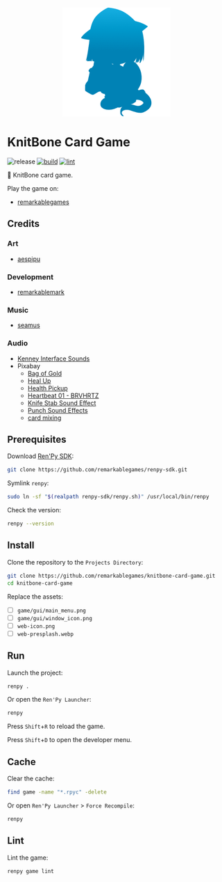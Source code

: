 <p align="center">
  <img src="https://raw.githubusercontent.com/remarkablegames/knitbone-card-game/master/game/gui/window_icon.png" alt="KnitBone Card Game">
</p>

# KnitBone Card Game

![release](https://img.shields.io/github/v/release/remarkablegames/knitbone-card-game)
[![build](https://github.com/remarkablegames/knitbone-card-game/actions/workflows/build.yml/badge.svg)](https://github.com/remarkablegames/knitbone-card-game/actions/workflows/build.yml)
[![lint](https://github.com/remarkablegames/knitbone-card-game/actions/workflows/lint.yml/badge.svg)](https://github.com/remarkablegames/knitbone-card-game/actions/workflows/lint.yml)

🦴 KnitBone card game.

Play the game on:

- [remarkablegames](https://remarkablegames.org/knitbone-card-game)

## Credits

### Art

- [aespipu](https://aespipu.itch.io/)

### Development

- [remarkablemark](https://github.com/remarkablemark)

### Music

- [seamus](https://seemvevo.itch.io/)

### Audio

- [Kenney Interface Sounds](https://kenney.nl/assets/interface-sounds)
- Pixabay
  - [Bag of Gold](https://pixabay.com/sound-effects/bag-of-gold-28095/)
  - [Heal Up](https://pixabay.com/sound-effects/heal-up-39285/)
  - [Health Pickup](https://pixabay.com/sound-effects/health-pickup-6860/)
  - [Heartbeat 01 - BRVHRTZ](https://pixabay.com/sound-effects/heartbeat-01-brvhrtz-225058/)
  - [Knife Stab Sound Effect](https://pixabay.com/sound-effects/knife-stab-sound-effect-36354/)
  - [Punch Sound Effects](https://pixabay.com/sound-effects/punch-sound-effects-28649/)
  - [card mixing](https://pixabay.com/sound-effects/card-mixing-48088/)

## Prerequisites

Download [Ren'Py SDK](https://www.renpy.org/latest.html):

```sh
git clone https://github.com/remarkablegames/renpy-sdk.git
```

Symlink `renpy`:

```sh
sudo ln -sf "$(realpath renpy-sdk/renpy.sh)" /usr/local/bin/renpy
```

Check the version:

```sh
renpy --version
```

## Install

Clone the repository to the `Projects Directory`:

```sh
git clone https://github.com/remarkablegames/knitbone-card-game.git
cd knitbone-card-game
```

Replace the assets:

- [ ] `game/gui/main_menu.png`
- [ ] `game/gui/window_icon.png`
- [ ] `web-icon.png`
- [ ] `web-presplash.webp`

## Run

Launch the project:

```sh
renpy .
```

Or open the `Ren'Py Launcher`:

```sh
renpy
```

Press `Shift`+`R` to reload the game.

Press `Shift`+`D` to open the developer menu.

## Cache

Clear the cache:

```sh
find game -name "*.rpyc" -delete
```

Or open `Ren'Py Launcher` > `Force Recompile`:

```sh
renpy
```

## Lint

Lint the game:

```sh
renpy game lint
```
